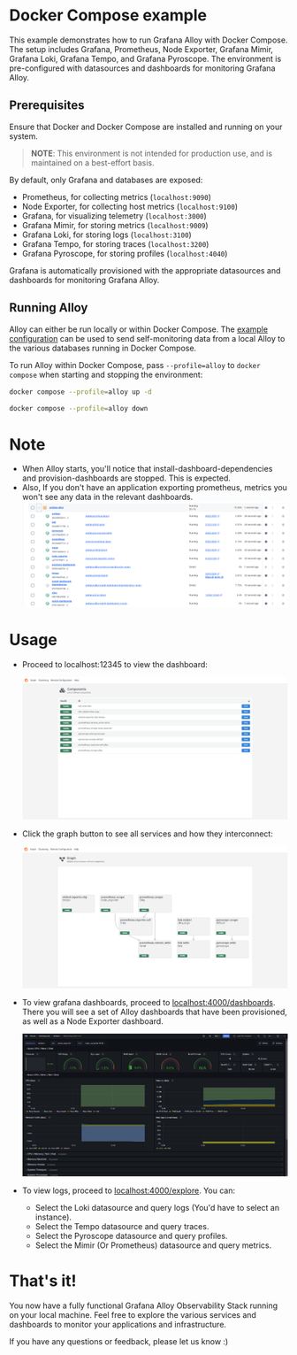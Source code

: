 # Docker Compose example

This example demonstrates how to run Grafana Alloy with Docker Compose. The setup includes Grafana, Prometheus, Node Exporter, Grafana Mimir, Grafana Loki, Grafana Tempo, and Grafana Pyroscope. The environment is pre-configured with datasources and dashboards for monitoring Grafana Alloy.

## Prerequisites

Ensure that Docker and Docker Compose are installed and running on your system.

> **NOTE**: This environment is not intended for production use, and is
> maintained on a best-effort basis.

By default, only Grafana and databases are exposed:

- Prometheus, for collecting metrics (`localhost:9090`)
- Node Exporter, for collecting host metrics (`localhost:9100`)
- Grafana, for visualizing telemetry (`localhost:3000`)
- Grafana Mimir, for storing metrics (`localhost:9009`)
- Grafana Loki, for storing logs (`localhost:3100`)
- Grafana Tempo, for storing traces (`localhost:3200`)
- Grafana Pyroscope, for storing profiles (`localhost:4040`)

Grafana is automatically provisioned with the appropriate datasources and
dashboards for monitoring Grafana Alloy.

## Running Alloy

Alloy can either be run locally or within Docker Compose. The [example
configuration](./config/alloy/config.alloy) can be used to send self-monitoring
data from a local Alloy to the various databases running in Docker Compose.

To run Alloy within Docker Compose, pass `--profile=alloy` to `docker compose`
when starting and stopping the environment:

```bash
docker compose --profile=alloy up -d
```

```bash
docker compose --profile=alloy down
```

# Note

- When Alloy starts, you'll notice that install-dashboard-dependencies and provision-dashboards are stopped. This is expected.
- Also, If you don't have an application exporting prometheus, metrics you won't see any data in the relevant dashboards.
  ![alt text](image.png)

# Usage

- Proceed to localhost:12345 to view the dashboard:

  ![alt text](image-4.png)

- Click the graph button to see all services and how they interconnect:

  ![alt text](image-3.png)

- To view grafana dashboards, proceed to [localhost:4000/dashboards](http://localhost:4000/dashboards). There you will see a set of Alloy dashboards that have been provisioned, as well as a Node Exporter dashboard.

  ![alt text](image-5.png)

- To view logs, proceed to [localhost:4000/explore](http://localhost:4000/explore). You can:
  - Select the Loki datasource and query logs (You'd have to select an instance).
  - Select the Tempo datasource and query traces.
  - Select the Pyroscope datasource and query profiles.
  - Select the Mimir (Or Prometheus) datasource and query metrics.

# That's it!

You now have a fully functional Grafana Alloy Observability Stack running on your local machine. Feel free to explore the various services and dashboards to monitor your applications and infrastructure.

If you have any questions or feedback, please let us know :)
